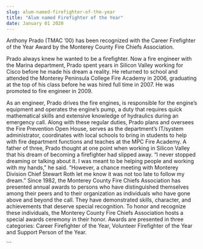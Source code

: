 ```yaml
---
slug: alum-named-firefighter-of-the-year
title: "Alum named Firefighter of the Year"
date: January 01 2020
---
```


 
<p>
  Anthony Prado (TMAC ’00) has been recognized with the Career Firefighter of
  the Year Award by the Monterey County Fire Chiefs Association.
</p>
<p>
  Prado always knew he wanted to be a firefighter. Now a fire engineer with the
  Marina department, Prado spent years in Silicon Valley working for Cisco
  before he made his dream a reality. He returned to school and attended the
  Monterey Peninsula College Fire Academy in 2006, graduating at the top of his
  class before he was hired full time in 2007. He was promoted to fire engineer
  in 2009.
</p>
<p>
  As an engineer, Prado drives the fire engines, is responsible for the engine’s
  equipment and operates the engine’s pump, a duty that requires quick
  mathematical skills and extensive knowledge of hydraulics during an emergency
  call. Along with these regular duties, Prado plans and oversees the Fire
  Prevention Open House, serves as the department’s IT/system administrator,
  coordinates with local schools to bring in students to help with fire
  department functions and teaches at the MPC Fire Academy. A father of three,
  Prado thought at one point when working in Silicon Valley that his dream of
  becoming a firefighter had slipped away. “I never stopped dreaming or talking
  about it. I was meant to be helping people and working with my hands,” he
  said. “However, a chance meeting with Monterey Division Chief Stewart Roth let
  me know it was not too late to follow my dream.” Since 1982, the Monterey
  County Fire Chiefs Association has presented annual awards to persons who have
  distinguished themselves among their peers and to their organization as
  individuals who have gone above and beyond the call. They have demonstrated
  skills, character, and achievements that deserve special recognition. To honor
  and recognize these individuals, the Monterey County Fire Chiefs Association
  hosts a special awards ceremony in their honor. Awards are presented in three
  categories: Career Firefighter of the Year, Volunteer Firefighter of the Year
  and Support Person of the Year.
</p>
```
